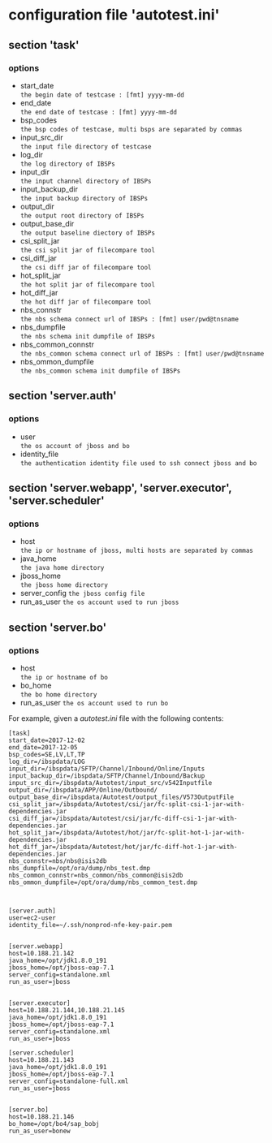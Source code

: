 # configuration file 'autotest.ini'
## section 'task' 
### options

* start_date  
`the begin date of testcase : [fmt] yyyy-mm-dd `
* end_date  
`the end date of testcase : [fmt] yyyy-mm-dd `
* bsp_codes  
`the bsp codes of testcase, multi bsps are separated by commas`
* input_src_dir  
`the input file directory of testcase`
* log_dir  
`the log directory of IBSPs`
* input_dir  
`the input channel directory of IBSPs`
* input_backup_dir  
`the input backup directory of IBSPs`
* output_dir  
`the output root directory of IBSPs`
* output_base_dir  
`the output baseline diectory of IBSPs`
* csi_split_jar  
`the csi split jar of filecompare tool`
* csi_diff_jar  
`the csi diff jar of filecompare tool`
* hot_split_jar  
`the hot split jar of filecompare tool`
* hot_diff_jar  
`the hot diff jar of filecompare tool`
* nbs_connstr  
`the nbs schema connect url of IBSPs : [fmt] user/pwd@tnsname `
* nbs_dumpfile  
`the nbs schema init dumpfile of IBSPs`
* nbs_common_connstr  
`the nbs_common schema connect url of IBSPs : [fmt] user/pwd@tnsname `
* nbs_ommon_dumpfile  
`the nbs_common schema init dumpfile of IBSPs`



## section 'server.auth'
### options

* user  
`the os account of jboss and bo`
* identity_file  
`the authentication identity file used to ssh connect jboss and bo`


   

## section 'server.webapp', 'server.executor', 'server.scheduler'
### options

* host  
`the ip or hostname of jboss, multi hosts are separated by commas`
* java_home  
`the java home directory`
* jboss_home  
`the jboss home directory`
* server_config
`the jboss config file`
* run_as_user
`the os account used to run jboss`




## section 'server.bo'
### options

* host  
`the ip or hostname of bo`
* bo_home  
`the bo home directory`
* run_as_user
`the os account used to run bo`



For example, given a _autotest.ini_ file with the following contents:


	[task]
	start_date=2017-12-02
	end_date=2017-12-05
	bsp_codes=SE,LV,LT,TP
	log_dir=/ibspdata/LOG
	input_dir=/ibspdata/SFTP/Channel/Inbound/Online/Inputs
	input_backup_dir=/ibspdata/SFTP/Channel/Inbound/Backup
	input_src_dir=/ibspdata/Autotest/input_src/v542Inputfile
	output_dir=/ibspdata/APP/Online/Outbound/
	output_base_dir=/ibspdata/Autotest/output_files/V573OutputFile
	csi_split_jar=/ibspdata/Autotest/csi/jar/fc-split-csi-1-jar-with-dependencies.jar
	csi_diff_jar=/ibspdata/Autotest/csi/jar/fc-diff-csi-1-jar-with-dependencies.jar
	hot_split_jar=/ibspdata/Autotest/hot/jar/fc-split-hot-1-jar-with-dependencies.jar
	hot_diff_jar=/ibspdata/Autotest/hot/jar/fc-diff-hot-1-jar-with-dependencies.jar
	nbs_connstr=nbs/nbs@isis2db
	nbs_dumpfile=/opt/ora/dump/nbs_test.dmp
	nbs_common_connstr=nbs_common/nbs_common@isis2db
	nbs_ommon_dumpfile=/opt/ora/dump/nbs_common_test.dmp
	
	
	
	[server.auth]
	user=ec2-user
	identity_file=~/.ssh/nonprod-nfe-key-pair.pem
	
	
	[server.webapp]
	host=10.188.21.142
	java_home=/opt/jdk1.8.0_191
	jboss_home=/opt/jboss-eap-7.1
	server_config=standalone.xml
	run_as_user=jboss
	
	
	[server.executor]
	host=10.188.21.144,10.188.21.145
	java_home=/opt/jdk1.8.0_191
	jboss_home=/opt/jboss-eap-7.1
	server_config=standalone.xml
	run_as_user=jboss
	
	[server.scheduler]
	host=10.188.21.143
	java_home=/opt/jdk1.8.0_191
	jboss_home=/opt/jboss-eap-7.1
	server_config=standalone-full.xml
	run_as_user=jboss
	
	
	[server.bo]
	host=10.188.21.146
	bo_home=/opt/bo4/sap_bobj
	run_as_user=bonew
	
	
	
	
